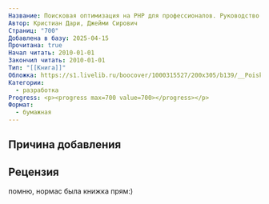 ```yaml
---
Название: Поисковая оптимизация на PHP для профессионалов. Руководство разработчика по SEO
Автор: Кристиан Дари, Джейми Сирович
Страниц: "700"
Добавлена в базу: 2025-04-15
Прочитана: true
Начал читать: 2010-01-01
Закончил читать: 2010-01-01
Тип: "[[Книга]]"
Обложка: https://s1.livelib.ru/boocover/1000315527/200x305/b139/__Poiskovaya_optimizatsiya_na_PHP_dlya_professionalov._Rukovodstvo_razrabotchika.jpg
Категории:
  - разработка
Progress: <p><progress max=700 value=700></progress></p>
Формат:
  - бумажная
---
```

## Причина добавления


## Рецензия

помню, нормас была книжка прям:)
